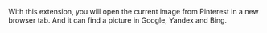 With this extension, you will open the current image from Pinterest in a new browser tab.
And it can find a picture in Google, Yandex and Bing.